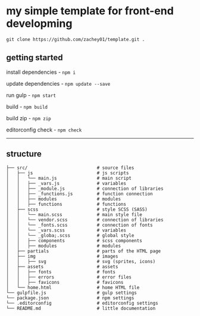 # my simple template for front-end developming

`git clone https://github.com/zachey01/template.git .`

## getting started

install dependencies - `npm i`

update dependencies - `npm update --save`

run gulp - `npm start`

build - `npm build`

build zip - `npm zip`

editorconfig check - `npm check`

---

## structure

```
├── src/                          # source files
│   ├── js                        # js scripts
│   │   └── main.js               # main script
│   │   ├── _vars.js              # variables
│   │   ├── _module.js            # connection of libraries
│   │   ├── _functions.js         # function connection
│   │   ├── modules               # modules
│   │   ├── functions             # functions
│   ├── scss                      # style SCSS (SASS)
│   │   └── main.scss             # main style file
│   │   └── vendor.scss           # connection of libraries
│   │   └── _fonts.scss           # connection of fonts
│   │   └── _vars.scss            # variables
│   │   └── _globa;.scss          # global style
│   │   ├── components            # scss components
│   │   ├── modules               # modules
│   ├── partials                  # parts of the HTML page
│   ├── img                       # images
│   │   ├── svg                   # svg (sprites, icons)
│   ├── assets                    # assets
│   │   ├── fonts                 # fonts
│   │   ├── errors                # error files
│   │   ├── favicons              # favicons
│   └── home.html                 # home HTML file
└── gulpfile.js                   # gulp settings
└── package.json                  # npm settings
└── .editorconfig                 # editorconfig settings
└── README.md                     # little documentation
```
